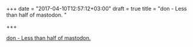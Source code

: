 +++
date = "2017-04-10T12:57:12+03:00"
draft = true
title = "don - Less than half of mastodon. "

+++

<p><a href="https://t.co/0SboWXJT8r">don - Less than half of mastodon. </a></p>